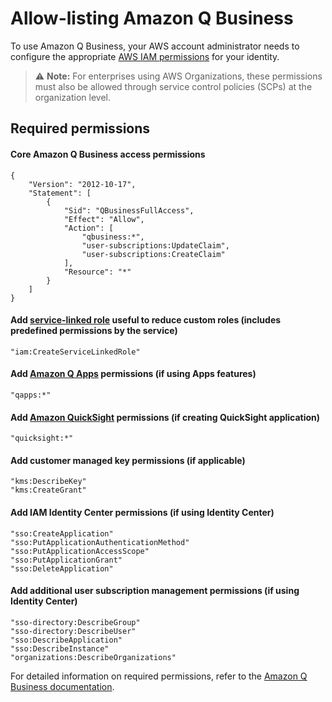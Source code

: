 # Allow-listing Amazon Q Business

To use Amazon Q Business, your AWS account administrator needs to configure the appropriate [AWS IAM permissions](https://docs.aws.amazon.com/IAM/latest/UserGuide/access_policies.html) for your identity.

> ⚠️ **Note:** For enterprises using AWS Organizations, these permissions must also be allowed through service control policies (SCPs) at the organization level.

## Required permissions

#### Core Amazon Q Business access permissions

```
{
    "Version": "2012-10-17",
    "Statement": [
        {
            "Sid": "QBusinessFullAccess",
            "Effect": "Allow",
            "Action": [
                "qbusiness:*",
                "user-subscriptions:UpdateClaim",
                "user-subscriptions:CreateClaim"
            ],
            "Resource": "*"
        }
    ]
}
```

#### Add [service-linked role](https://docs.aws.amazon.com/IAM/latest/UserGuide/id_roles_create-service-linked-role.html) useful to reduce custom roles (includes predefined permissions by the service)
```
"iam:CreateServiceLinkedRole"
```

#### Add [Amazon Q Apps](https://docs.aws.amazon.com/amazonq/latest/qbusiness-ug/purpose-built-qapps.html) permissions (if using Apps features)
```
"qapps:*"
```

#### Add [Amazon QuickSight](https://docs.aws.amazon.com/amazonq/latest/qbusiness-ug/create-application-quicksight.html) permissions (if creating QuickSight application)
```
"quicksight:*"
```

#### Add customer managed key permissions (if applicable)
```
"kms:DescribeKey"
"kms:CreateGrant"
```

#### Add IAM Identity Center permissions (if using Identity Center)
```
"sso:CreateApplication"
"sso:PutApplicationAuthenticationMethod"
"sso:PutApplicationAccessScope"
"sso:PutApplicationGrant"
"sso:DeleteApplication"
```

#### Add additional user subscription management permissions (if using Identity Center) 
```
"sso-directory:DescribeGroup"
"sso-directory:DescribeUser"
"sso:DescribeApplication"
"sso:DescribeInstance"
"organizations:DescribeOrganizations"
```

For detailed information on required permissions, refer to the [Amazon Q Business documentation](https://docs.aws.amazon.com/amazonq/latest/qbusiness-ug/setting-up.html#permissions).
